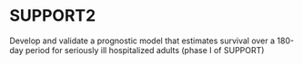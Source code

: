 # SUPPORT2
Develop and validate a prognostic model that estimates survival over a 180-day period for seriously ill hospitalized adults (phase I of SUPPORT)
